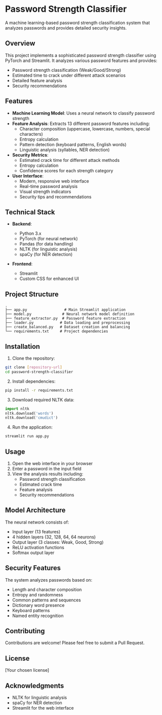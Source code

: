 # Password Strength Classifier

A machine learning-based password strength classification system that analyzes passwords and provides detailed security insights.

## Overview

This project implements a sophisticated password strength classifier using PyTorch and Streamlit. It analyzes various password features and provides:
- Password strength classification (Weak/Good/Strong)
- Estimated time to crack under different attack scenarios
- Detailed feature analysis
- Security recommendations

## Features

- **Machine Learning Model**: Uses a neural network to classify password strength
- **Feature Analysis**: Extracts 13 different password features including:
  - Character composition (uppercase, lowercase, numbers, special characters)
  - Entropy calculation
  - Pattern detection (keyboard patterns, English words)
  - Linguistic analysis (syllables, NER detection)
- **Security Metrics**:
  - Estimated crack time for different attack methods
  - Entropy calculation
  - Confidence scores for each strength category
- **User Interface**:
  - Modern, responsive web interface
  - Real-time password analysis
  - Visual strength indicators
  - Security tips and recommendations

## Technical Stack

- **Backend**:
  - Python 3.x
  - PyTorch (for neural network)
  - Pandas (for data handling)
  - NLTK (for linguistic analysis)
  - spaCy (for NER detection)

- **Frontend**:
  - Streamlit
  - Custom CSS for enhanced UI

## Project Structure

```
.
├── app.py                 # Main Streamlit application
├── model.py              # Neural network model definition
├── feature_extractor.py  # Password feature extraction
├── loader.py            # Data loading and preprocessing
├── create_balanced.py   # Dataset creation and balancing
└── requirements.txt     # Project dependencies
```

## Installation

1. Clone the repository:
```bash
git clone [repository-url]
cd password-strength-classifier
```

2. Install dependencies:
```bash
pip install -r requirements.txt
```

3. Download required NLTK data:
```python
import nltk
nltk.download('words')
nltk.download('cmudict')
```

4. Run the application:
```bash
streamlit run app.py
```

## Usage

1. Open the web interface in your browser
2. Enter a password in the input field
3. View the analysis results including:
   - Password strength classification
   - Estimated crack time
   - Feature analysis
   - Security recommendations

## Model Architecture

The neural network consists of:
- Input layer (13 features)
- 4 hidden layers (32, 128, 64, 64 neurons)
- Output layer (3 classes: Weak, Good, Strong)
- ReLU activation functions
- Softmax output layer

## Security Features

The system analyzes passwords based on:
- Length and character composition
- Entropy and randomness
- Common patterns and sequences
- Dictionary word presence
- Keyboard patterns
- Named entity recognition

## Contributing

Contributions are welcome! Please feel free to submit a Pull Request.

## License

[Your chosen license]

## Acknowledgments

- NLTK for linguistic analysis
- spaCy for NER detection
- Streamlit for the web interface 
